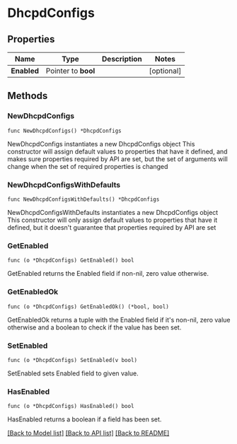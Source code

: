 # DhcpdConfigs

## Properties

Name | Type | Description | Notes
------------ | ------------- | ------------- | -------------
**Enabled** | Pointer to **bool** |  | [optional] 

## Methods

### NewDhcpdConfigs

`func NewDhcpdConfigs() *DhcpdConfigs`

NewDhcpdConfigs instantiates a new DhcpdConfigs object
This constructor will assign default values to properties that have it defined,
and makes sure properties required by API are set, but the set of arguments
will change when the set of required properties is changed

### NewDhcpdConfigsWithDefaults

`func NewDhcpdConfigsWithDefaults() *DhcpdConfigs`

NewDhcpdConfigsWithDefaults instantiates a new DhcpdConfigs object
This constructor will only assign default values to properties that have it defined,
but it doesn't guarantee that properties required by API are set

### GetEnabled

`func (o *DhcpdConfigs) GetEnabled() bool`

GetEnabled returns the Enabled field if non-nil, zero value otherwise.

### GetEnabledOk

`func (o *DhcpdConfigs) GetEnabledOk() (*bool, bool)`

GetEnabledOk returns a tuple with the Enabled field if it's non-nil, zero value otherwise
and a boolean to check if the value has been set.

### SetEnabled

`func (o *DhcpdConfigs) SetEnabled(v bool)`

SetEnabled sets Enabled field to given value.

### HasEnabled

`func (o *DhcpdConfigs) HasEnabled() bool`

HasEnabled returns a boolean if a field has been set.


[[Back to Model list]](../README.md#documentation-for-models) [[Back to API list]](../README.md#documentation-for-api-endpoints) [[Back to README]](../README.md)



